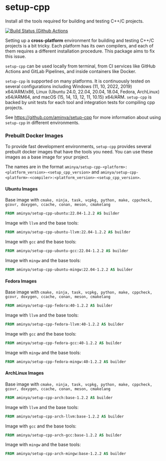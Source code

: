 # setup-cpp

Install all the tools required for building and testing C++/C projects.

[![Build Status (Github Actions](https://github.com/aminya/setup-cpp/actions/workflows/CI.yml/badge.svg)](https://github.com/aminya/setup-cpp/actions/workflows/CI.yml)

Setting up a **cross-platform** environment for building and testing C++/C projects is a bit tricky. Each platform has its own compilers, and each of them requires a different installation procedure. This package aims to fix this issue.

`setup-cpp` can be used locally from terminal, from CI services like GitHub Actions and GitLab Pipelines, and inside containers like Docker.

`setup-cpp` is supported on many platforms. It is continuously tested on several configurations including Windows (11, 10, 2022, 2019) x64/ARM/x86, Linux (Ubuntu 24.0, 22.04, 20.04, 18.04, Fedora, ArchLinux) x64/ARM64, and macOS (15, 14, 13, 12, 11, 10.15) x64/ARM. `setup-cpp` is backed by unit tests for each tool and integration tests for compiling cpp projects.

See https://github.com/aminya/setup-cpp for more information about using `setup-cpp` in different environments.

### Prebuilt Docker Images

To provide fast development environments, `setup-cpp` provides several prebuilt docker images that have the tools you need. You can use these images as a base image for your project.

The names are in the format `aminya/setup-cpp-<platform>:<platform_version>-<setup_cpp_version>` and `aminya/setup-cpp-<platform>-<compiler>:<platform_version>-<setup_cpp_version>`.

#### Ubuntu Images

Base image with `cmake, ninja, task, vcpkg, python, make, cppcheck, gcovr, doxygen, ccache, conan, meson, cmakelang`

```dockerfile
FROM aminya/setup-cpp-ubuntu:22.04-1.2.2 AS builder
```

Image with `llvm` and the base tools:

```dockerfile
FROM aminya/setup-cpp-ubuntu-llvm:22.04-1.2.2 AS builder
```

Image with `gcc` and the base tools:

```dockerfile
FROM aminya/setup-cpp-ubuntu-gcc:22.04-1.2.2 AS builder
```

Image with `mingw` and the base tools:

```dockerfile
FROM aminya/setup-cpp-ubuntu-mingw:22.04-1.2.2 AS builder
```

#### Fedora Images

Base image with `cmake, ninja, task, vcpkg, python, make, cppcheck, gcovr, doxygen, ccache, conan, meson, cmakelang`

```dockerfile
FROM aminya/setup-cpp-fedora:40-1.2.2 AS builder
```

Image with `llvm` and the base tools:

```dockerfile
FROM aminya/setup-cpp-fedora-llvm:40-1.2.2 AS builder
```

Image with `gcc` and the base tools:

```dockerfile
FROM aminya/setup-cpp-fedora-gcc:40-1.2.2 AS builder
```

Image with `mingw` and the base tools:

```dockerfile
FROM aminya/setup-cpp-fedora-mingw:40-1.2.2 AS builder
```

#### ArchLinux Images

Base image with `cmake, ninja, task, vcpkg, python, make, cppcheck, gcovr, doxygen, ccache, conan, meson, cmakelang`

```dockerfile
FROM aminya/setup-cpp-arch:base-1.2.2 AS builder
```

Image with `llvm` and the base tools:

```dockerfile
FROM aminya/setup-cpp-arch-llvm:base-1.2.2 AS builder
```

Image with `gcc` and the base tools:

```dockerfile
FROM aminya/setup-cpp-arch-gcc:base-1.2.2 AS builder
```

Image with `mingw` and the base tools:

```dockerfile
FROM aminya/setup-cpp-arch-mingw:base-1.2.2 AS builder
```
